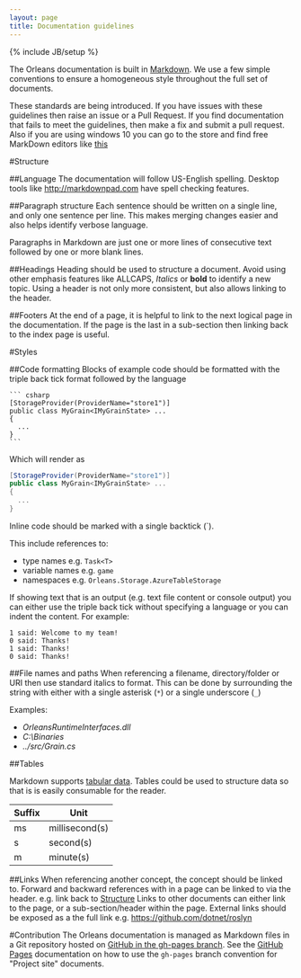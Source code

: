 ```yaml
---
layout: page
title: Documentation guidelines
---
```

{% include JB/setup %}

The Orleans documentation is built in [Markdown](https://help.github.com/articles/markdown-basics/). 
We use a few simple conventions to ensure a homogeneous style throughout the full set of documents.

These standards are being introduced.
If you have issues with these guidelines then raise an issue or a Pull Request.
If you find documentation that fails to meet the guidelines, then make a fix and submit a pull request. Also if you are using windows 10 you can go to the store and find free MarkDown editors like [this](https://www.microsoft.com/store/apps/9wzdncrdd2p3)

#Structure

##Language
The documentation will follow US-English spelling.
Desktop tools like http://markdownpad.com have spell checking features.

##Paragraph structure
Each sentence should be written on a single line, and only one sentence per line.
This makes merging changes easier and also helps identify verbose language.

Paragraphs in Markdown are just one or more lines of consecutive text followed by one or more blank lines.

##Headings
Heading should be used to structure a document.
Avoid using other emphasis features like ALLCAPS, *Italics* or **bold** to identify a new topic. 
Using a header is not only more consistent, but also allows linking to the header.

##Footers
At the end of a page, it is helpful to link to the next logical page in the documentation.
If the page is the last in a sub-section then linking back to the index page is useful. 

#Styles

##Code formatting
Blocks of example code should be formatted with the triple back tick format followed by the language

	``` csharp
	[StorageProvider(ProviderName="store1")]
	public class MyGrain<IMyGrainState> ...
	{
	  ...
	}
	```

Which will render as

``` csharp
[StorageProvider(ProviderName="store1")]
public class MyGrain<IMyGrainState> ...
{
  ...
}
```

Inline code should be marked with a single backtick (\`).

This include references to:

 * type names e.g. `Task<T>`
 * variable names e.g. `game`
 * namespaces e.g. `Orleans.Storage.AzureTableStorage`

If showing text that is an output (e.g. text file content or console output) you can either use the triple back tick without specifying a language or you can indent the content. For example:


	1 said: Welcome to my team!
	0 said: Thanks!
	1 said: Thanks!
	0 said: Thanks!

 

##File names and paths
When referencing a filename, directory/folder or URI then use standard italics to format. 
This can be done by surrounding the string with either with a single asterisk (`*`) or a single underscore (`_`) 

Examples:

* *OrleansRuntimeInterfaces.dll*
* *C:\Binaries*
* *../src/Grain.cs*


##Tables

Markdown supports [tabular data](https://help.github.com/articles/github-flavored-markdown/#tables).
Tables could be used to structure data so that is is easily consumable for the reader.

Suffix |     Unit 
-------|-------------
ms     | millisecond(s)  
s      | second(s)  
m      | minute(s)    


##Links 
When referencing another concept, the concept should be linked to.
Forward and backward references with in a page can be linked to via the header. e.g. link back to [Structure](#structure)
Links to other documents can either link to the page, or a sub-section/header within the page. 
External links should be exposed as a the full link e.g. https://github.com/dotnet/roslyn



#Contribution
The Orleans documentation is managed as Markdown files in a Git repository hosted on [GitHub in the gh-pages branch](https://github.com/dotnet/orleans/tree/gh-pages).
See the [GitHub Pages](https://pages.github.com/) documentation on how to use the `gh-pages` branch convention for "Project site" documents.

